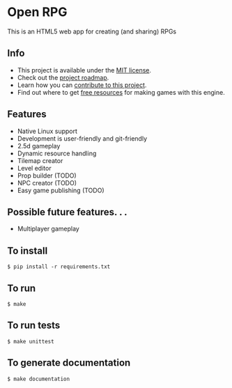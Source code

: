 # Open RPG
This is an HTML5 web app for creating (and sharing) RPGs

## Info
* This project is available under the [MIT license](https://github.com/jdsutton/OpenRPG/blob/master/LICENSE.md).
* Check out the [project roadmap](https://github.com/jdsutton/OpenRPG/blob/master/VISION.md).
* Learn how you can [contribute to this project](https://github.com/jdsutton/OpenRPG/blob/master/CONTRIBUTING.md).
* Find out where to get [free resources](https://github.com/jdsutton/OpenRPG/blob/master/RESOURCES.md) for making games with this engine.

## Features
* Native Linux support
* Development is user-friendly and git-friendly
* 2.5d gameplay
* Dynamic resource handling
* Tilemap creator
* Level editor
* Prop builder (TODO)
* NPC creator (TODO)
* Easy game publishing (TODO)

## Possible future features. . .
* Multiplayer gameplay

##  To install
`$ pip install -r requirements.txt`

## To run
`$ make`

## To run tests
`$ make unittest`

## To generate documentation
`$ make documentation`

